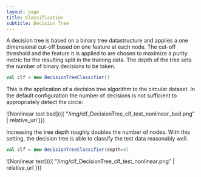 ```yaml
---
layout: page
title: Classification
subtitle: Decision Tree
---
```


A decision tree is based on a binary tree datastructure and applies a one dimensional cut-off based on one feature at each node. The cut-off threshold and the feature it is applied to are chosen to maximize a purity metric for the resulting split in the training data. The depth of the tree sets the number of binary decisions to be taken.

```scala
val clf = new DecisionTreeClassifier()
```

This is the application of a decision tree algorithm to the circular dataset. In the default configuration the number of decisions is not sufficient to appropriately detect the circle:

![Nonlinear test bad]({{ "/img/clf_DecisionTree_clf_test_nonlinear_bad.png" | relative_url }})

Increasing the tree depth roughly doubles the number of nodes. With this setting, the decision tree is able to classify the test data reasonably well.

```scala
val clf = new DecisionTreeClassifier(depth=4)
```

![Nonlinear test]({{ "/img/clf_DecisionTree_clf_test_nonlinear.png" | relative_url }})
